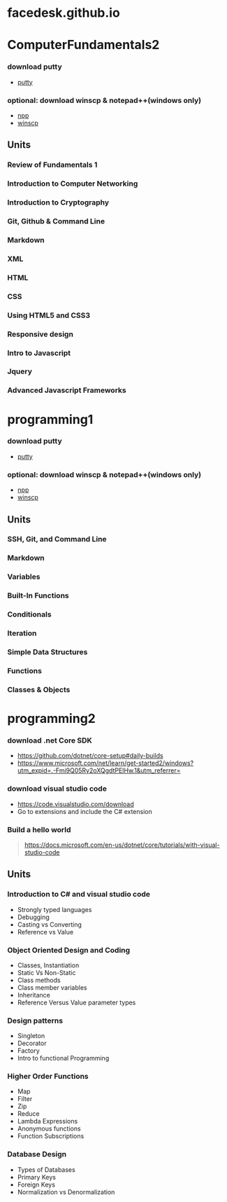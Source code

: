 # facedesk.github.io

# ComputerFundamentals2
### download putty
- [putty](https://github.com/facedesk/facedesk.github.io/raw/master/putty.exe)

### optional: download winscp & notepad++(windows only)
- [npp](https://github.com/facedesk/facedesk.github.io/raw/master/npp.zip)
- [winscp](https://github.com/facedesk/facedesk.github.io/raw/master/WinSCP.exe)

## Units
### Review of Fundamentals 1
### Introduction to Computer Networking
### Introduction to Cryptography
### Git, Github & Command Line
### Markdown
### XML
### HTML
### CSS
### Using HTML5 and CSS3
### Responsive design
### Intro to Javascript
### Jquery
### Advanced Javascript Frameworks

# programming1
### download putty
- [putty](https://github.com/facedesk/facedesk.github.io/raw/master/putty.exe)

### optional: download winscp & notepad++(windows only)
- [npp](https://github.com/facedesk/facedesk.github.io/raw/master/npp.zip)
- [winscp](https://github.com/facedesk/facedesk.github.io/raw/master/WinSCP.exe)

## Units
### SSH, Git, and Command Line
### Markdown
### Variables
### Built-In Functions
### Conditionals
### Iteration
### Simple Data Structures
### Functions
### Classes & Objects


# programming2
### download .net Core SDK
- https://github.com/dotnet/core-setup#daily-builds
- https://www.microsoft.com/net/learn/get-started2/windows?utm_expid=.-Fmi9Q05Ry2oXQgdtPElHw.1&utm_referrer=


### download visual studio code
- https://code.visualstudio.com/download
- Go to extensions and include the C# extension

### Build a hello world
> https://docs.microsoft.com/en-us/dotnet/core/tutorials/with-visual-studio-code


## Units
### Introduction to C# and visual studio code
- Strongly typed languages
- Debugging
- Casting vs Converting
- Reference vs Value
### Object Oriented Design and Coding
- Classes, Instantiation
- Static Vs Non-Static
- Class methods
- Class member variables
- Inheritance
- Reference Versus Value parameter types
### Design patterns
- Singleton
- Decorator
- Factory
- Intro to functional Programming
### Higher Order Functions
- Map
- Filter
- Zip
- Reduce
- Lambda Expressions
- Anonymous functions
- Function Subscriptions
### Database Design
- Types of Databases
- Primary Keys
- Foreign Keys
- Normalization vs Denormalization
